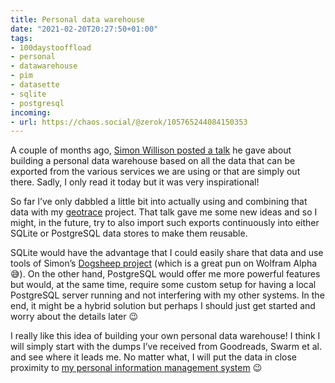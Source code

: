 ```yaml
---
title: Personal data warehouse
date: "2021-02-20T20:27:50+01:00"
tags:
- 100daystooffload
- personal
- datawarehouse
- pim
- datasette
- sqlite
- postgresql
incoming:
- url: https://chaos.social/@zerok/105765244084150353
---
```


A couple of months ago, [Simon Willison posted a talk](https://simonwillison.net/2020/Nov/14/personal-data-warehouses/) he gave about building a personal data warehouse based on all the data that can be exported from the various services we are using or that are simply out there. Sadly, I only read it today but it was very inspirational!

So far I’ve only dabbled a little bit into actually using and combining that data with my [geotrace](https://github.com/zerok/geotrace) project. That talk gave me some new ideas and so I might, in the future, try to also import such exports continuously into either SQLite or PostgreSQL data stores to make them reusable.

SQLite would have the advantage that I could easily share that data and use tools of Simon’s [Dogsheep project](https://github.com/dogsheep) (which is a great pun on Wolfram Alpha 😅).  On the other hand, PostgreSQL would offer me more powerful features but would, at the same time, require some custom setup for having a local PostgreSQL server running and not interfering with my other systems. In the end, it might be a hybrid solution but perhaps I should just get started and worry about the details later 😉

I really like this idea of building your own personal data warehouse! I think I will simply start with the dumps I’ve received from Goodreads, Swarm et al. and see where it leads me. No matter what, I will put the data in close proximity to [my personal information management system](https://zerokspot.com/weblog/2021/01/19/creating-my-own-pim-system/) 😉
